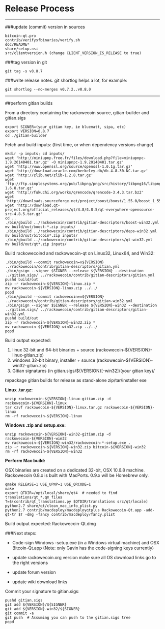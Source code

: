 Release Process
====================

* * *

###update (commit) version in sources


	bitcoin-qt.pro
	contrib/verifysfbinaries/verify.sh
	doc/README*
	share/setup.nsi
	src/clientversion.h (change CLIENT_VERSION_IS_RELEASE to true)

###tag version in git

	git tag -s v0.8.7

###write release notes. git shortlog helps a lot, for example:

	git shortlog --no-merges v0.7.2..v0.8.0

* * *

##perform gitian builds

 From a directory containing the rackowecoin source, gitian-builder and gitian.sigs
  
	export SIGNER=(your gitian key, ie bluematt, sipa, etc)
	export VERSION=0.8.7
	cd ./gitian-builder

 Fetch and build inputs: (first time, or when dependency versions change)

	mkdir -p inputs; cd inputs/
	wget 'http://miniupnp.free.fr/files/download.php?file=miniupnpc-1.9.20140401.tar.gz' -O miniupnpc-1.9.20140401.tar.gz'
	wget 'http://www.openssl.org/source/openssl-1.0.1g.tar.gz'
	wget 'http://download.oracle.com/berkeley-db/db-4.8.30.NC.tar.gz'
	wget 'http://zlib.net/zlib-1.2.8.tar.gz'
	wget 'ftp://ftp.simplesystems.org/pub/libpng/png/src/history/libpng16/libpng-1.6.8.tar.gz'
	wget 'http://fukuchi.org/works/qrencode/qrencode-3.4.3.tar.bz2'
	wget 'http://downloads.sourceforge.net/project/boost/boost/1.55.0/boost_1_55_0.tar.bz2'
	wget 'http://download.qt-project.org/official_releases/qt/4.8/4.8.5/qt-everywhere-opensource-src-4.8.5.tar.gz'
	cd ..
	./bin/gbuild ../rackowecoin/contrib/gitian-descriptors/boost-win32.yml
	mv build/out/boost-*.zip inputs/
	./bin/gbuild ../rackowecoin/contrib/gitian-descriptors/deps-win32.yml
	mv build/out/bitcoin*.zip inputs/
	./bin/gbuild ../rackowecoin/contrib/gitian-descriptors/qt-win32.yml
	mv build/out/qt*.zip inputs/

 Build rackowecoind and rackowecoin-qt on Linux32, Linux64, and Win32:
  
	./bin/gbuild --commit rackowecoin=v${VERSION} ../rackowecoin/contrib/gitian-descriptors/gitian.yml
	./bin/gsign --signer $SIGNER --release ${VERSION} --destination ../gitian.sigs/ ../rackowecoin/contrib/gitian-descriptors/gitian.yml
	pushd build/out
	zip -r rackowecoin-${VERSION}-linux.zip *
	mv rackowecoin-${VERSION}-linux.zip ../../
	popd
	./bin/gbuild --commit rackowecoin=v${VERSION} ../rackowecoin/contrib/gitian-descriptors/gitian-win32.yml
	./bin/gsign --signer $SIGNER --release ${VERSION}-win32 --destination ../gitian.sigs/ ../rackowecoin/contrib/gitian-descriptors/gitian-win32.yml
	pushd build/out
	zip -r rackowecoin-${VERSION}-win32.zip *
	mv rackowecoin-${VERSION}-win32.zip ../../
	popd

  Build output expected:

  1. linux 32-bit and 64-bit binaries + source (rackowecoin-${VERSION}-linux-gitian.zip)
  2. windows 32-bit binary, installer + source (rackowecoin-${VERSION}-win32-gitian.zip)
  3. Gitian signatures (in gitian.sigs/${VERSION}[-win32]/(your gitian key)/

repackage gitian builds for release as stand-alone zip/tar/installer exe

**Linux .tar.gz:**

	unzip rackowecoin-${VERSION}-linux-gitian.zip -d rackowecoin-${VERSION}-linux
	tar czvf rackowecoin-${VERSION}-linux.tar.gz rackowecoin-${VERSION}-linux
	rm -rf rackowecoin-${VERSION}-linux

**Windows .zip and setup.exe:**

	unzip rackowecoin-${VERSION}-win32-gitian.zip -d rackowecoin-${VERSION}-win32
	mv rackowecoin-${VERSION}-win32/rackowecoin-*-setup.exe .
	zip -r rackowecoin-${VERSION}-win32.zip bitcoin-${VERSION}-win32
	rm -rf rackowecoin-${VERSION}-win32

**Perform Mac build:**

  OSX binaries are created on a dedicated 32-bit, OSX 10.6.8 machine.
  Rackowecoin 0.8.x is built with MacPorts.  0.9.x will be Homebrew only.

	qmake RELEASE=1 USE_UPNP=1 USE_QRCODE=1
	make
	export QTDIR=/opt/local/share/qt4  # needed to find translations/qt_*.qm files
	T=$(contrib/qt_translations.py $QTDIR/translations src/qt/locale)
	python2.7 share/qt/clean_mac_info_plist.py
	python2.7 contrib/macdeploy/macdeployqtplus Rackowecoin-Qt.app -add-qt-tr $T -dmg -fancy contrib/macdeploy/fancy.plist

 Build output expected: Rackowecoin-Qt.dmg

###Next steps:

* Code-sign Windows -setup.exe (in a Windows virtual machine) and
  OSX Bitcoin-Qt.app (Note: only Gavin has the code-signing keys currently)

* update rackowecoin.org version
  make sure all OS download links go to the right versions

* update forum version

* update wiki download links

Commit your signature to gitian.sigs:

	pushd gitian.sigs
	git add ${VERSION}/${SIGNER}
	git add ${VERSION}-win32/${SIGNER}
	git commit -a
	git push  # Assuming you can push to the gitian.sigs tree
	popd

